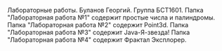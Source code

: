 Лабораторные работы. Буланов Георгий. Группа БСТ1601.
Папка "Лабораторная работа №1" содержит простые числа и палиндромы.
Папка "Лабораторная работа №2" содержит Point3d.
Папка "Лабораторная работа №3" содержит Java-Я-звезда!
Папка "Лабораторная работа №4" содержит Фрактал Эксплорер.
